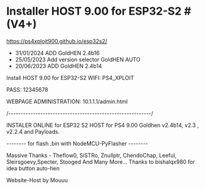 # Installer HOST 9.00 for ESP32-S2 # (V4+)
https://ps4xploit900.github.io/esp32s2/

- 31/01/2024 ADD GoldHEN 2.4b16
- 25/05/2023 Add version selector GoldHEN AUTO
- 20/06/2023 ADD GoldHEN 2.4b14

Install HOST 9.00 for ESP32-S2 WIFI: PS4_XPLOIT

PASS: 12345678

WEBPAGE ADMINISTRATION: 10.1.1.1/admin.html

/----------------------------------------------------------/

INSTALER ONLINE for ESP32 S2 HOST for PS4 9.00 Goldhen v2.4b14, v2.3 , v2.2.4  and Payloads.

--------  for flash .bin with NodeMCU-PyFlasher  --------


Massive Thanks - Theflow0, SiSTRo, Znullptr, ChendoChap, Leeful, Sleirsgoevy,Specter, Stooged And Many More...
Thanks to bishalqx980 for idea button auto-hen  

Website-Host by Mouuu
